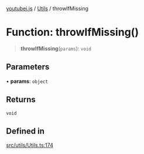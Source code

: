 [youtubei.js](../../../README.md) / [Utils](../README.md) / throwIfMissing

# Function: throwIfMissing()

> **throwIfMissing**(`params`): `void`

## Parameters

• **params**: `object`

## Returns

`void`

## Defined in

[src/utils/Utils.ts:174](https://github.com/LuanRT/YouTube.js/blob/af92984523f90200a18314b94478a2697c9deab0/src/utils/Utils.ts#L174)
